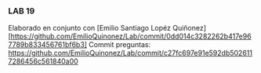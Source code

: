 ### LAB 19
Elaborado en conjunto con [Emilio Santiago Lopéz Quiñonez] [https://github.com/EmilioQuinonez/Lab/commit/0dd014c3282262b417e967789b833456761bf6b3]
Commit preguntas: https://github.com/EmilioQuinonez/Lab/commit/c27fc697e91e592db5026117286456c561840a00
